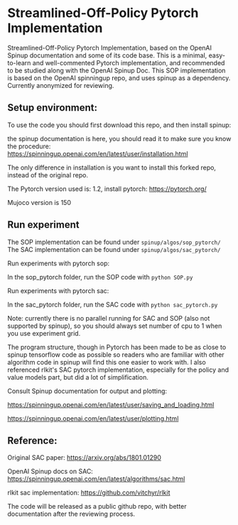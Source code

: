 # Streamlined-Off-Policy Pytorch Implementation
Streamlined-Off-Policy Pytorch Implementation, based on the OpenAI Spinup documentation and some of its code base. This is a minimal, easy-to-learn and well-commented Pytorch implementation, and recommended to be studied along with the OpenAI Spinup Doc. This SOP implementation is based on the OpenAI spinningup repo, and uses spinup as a dependency. 
Currently anonymized for reviewing. 

## Setup environment:
To use the code you should first download this repo, and then install spinup:

the spinup documentation is here, you should read it to make sure you know the procedure: https://spinningup.openai.com/en/latest/user/installation.html

The only difference in installation is you want to install this forked repo, instead of the original repo.

The Pytorch version used is: 1.2, install pytorch:
https://pytorch.org/

Mujoco version is 150

## Run experiment
The SOP implementation can be found under `spinup/algos/sop_pytorch/`
The SAC implementation can be found under `spinup/algos/sac_pytorch/`

Run experiments with pytorch sop:

In the sop_pytorch folder, run the SOP code with `python SOP.py`

Run experiments with pytorch sac: 

In the sac_pytorch folder, run the SAC code with `python sac_pytorch.py`

Note: currently there is no parallel running for SAC and SOP (also not supported by spinup), so you should always set number of cpu to 1 when you use experiment grid.

The program structure, though in Pytorch has been made to be as close to spinup tensorflow code as possible so readers who are familiar with other algorithm code in spinup will find this one easier to work with. I also referenced rlkit's SAC pytorch implementation, especially for the policy and value models part, but did a lot of simplification. 

Consult Spinup documentation for output and plotting:

https://spinningup.openai.com/en/latest/user/saving_and_loading.html

https://spinningup.openai.com/en/latest/user/plotting.html


## Reference: 

Original SAC paper: https://arxiv.org/abs/1801.01290

OpenAI Spinup docs on SAC: https://spinningup.openai.com/en/latest/algorithms/sac.html

rlkit sac implementation: https://github.com/vitchyr/rlkit

The code will be released as a public github repo, with better documentation after the reviewing process. 
